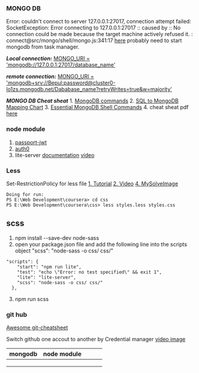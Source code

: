 ### MONGO DB
Error: couldn't connect to server 127.0.0.1:27017, connection attempt failed: SocketException: Error connecting to 127.0.0.1:27017 :: caused by :: No connection could be made because the target machine actively refused it. :
connect@src/mongo/shell/mongo.js:341:17 [here](https://www.youtube.com/watch?v=xgpGmi0EgcA) probably need to start mongodb from task manager.

***Local connection:*** <ins>MONGO_URI = 'mongodb://127.0.0.1:27017/database_name'</ins> 

***remote connection:*** <ins>MONGO_URI = 'mongodb+srv://Bepul:password@cluster0-lo1zs.mongodb.net/Dababase_name?retryWrites=true&w=majority'</ins>

***MONGO DB Cheat sheat*** 1. [MongoDB commands](https://gist.github.com/ondrejsika/ded2a9a22c96cda7098d69b5f158cd8a) 2. [SQL to MongoDB Mapping Chart](https://gist.github.com/aponxi/4380516) 3. [Essential MongoDB Shell Commands](https://www.opentechguides.com/how-to/article/mongodb/118/mongodb-cheatsheat.html) 4. cheat sheat pdf [here](https://github.com/Bepul-Hossain/my-regular-learning/blob/master/assets/pdf/MongoDB-CheatSheet-v1_0.pdf)

### node module
1. [passport-jwt](https://www.npmjs.com/package/passport-jwt)
2. [auth0](https://www.youtube.com/watch?v=QcO8hzIC79A)
3. lite-server [documentation][1] [video][2]

[1]: https://www.coursera.org/learn/bootstrap-4/supplement/JTkjO/exercise-instructions-basics-of-node-js-and-npm
[2]: https://www.coursera.org/learn/bootstrap-4/lecture/L3Q8S/exercise-video-basics-of-node-js-and-npm

### Less
Set-RestrictionPolicy for less file
[1. Tutorial](https://tecadmin.net/powershell-running-scripts-is-disabled-system/)
[2. Video](https://www.youtube.com/watch?v=Q2uLUuq0Ft4)
[4. MySolveImage](img/lessFileErrorSolve.png)
```
Doing for run:
PS E:\Web Development\coursera> cd css
PS E:\Web Development\coursera\css> less styles.less styles.css
```
## scss
1. npm install --save-dev node-sass
2. open your package.json file and add the following line into the scripts object "scss": "node-sass -o css/ css/"
```
"scripts": {
    "start": "npm run lite",
    "test": "echo \"Error: no test specified\" && exit 1",
    "lite": "lite-server",
    "scss": "node-sass -o css/ css/"
  },
```
3. npm run scss

### git hub
[Awesome git-cheatsheet](http://ndpsoftware.com/git-cheatsheet.html#loc=local_repo)

Switch github one accout to another by Credential manager [video ](https://www.youtube.com/watch?v=aSTTJd5JMXg) [  image](assets/img/credential_manager.png)

|  mongodb |  node module |   |   |   |
|---|---|---|---|---|
|   |   |   |   |   |
|   |   |   |   |   |
|   |   |   |   |   |